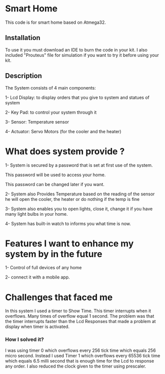 # Smart Home

This code is for smart home based on Atmega32.
## Installation
To use it you must download an IDE to burn the code in your kit.
I also included "Prouteus" file for simulation if you want to try it before using your kit.
## Description 
The System consists of 4 main components: 

1- Lcd Display: to display orders that you give to system and statues of system 

2- Key Pad: to control your system through it 

3- Sensor: Temperature sensor

4- Actuator: Servo Motors (for the cooler and the heater)
# What does system provide ?
1- System is secured by a password that is set at first use of the system.

This password will be used to access your home.

This password can be changed later if you want.

2- System also Provides Temperature based on the reading of the sensor he will open the cooler, the heater or do nothing if the temp is fine 

3- System also enables you to open lights, close it, change it if you have many light bulbs in your home.

4- System has built-in watch to informs you what time is now. 

# Features I want to enhance my system by in the future

1- Control of full devices of any home 

2- connect it with a mobile app.
# Challenges that faced me 
In this system I used a timer to Show Time. This timer interrupts when it overflows.
Many times of overflow equal 1 second.
The problem was that the timer interrupts faster than the Lcd Responses that made a problem at display when timer is activated.
### How I solved it?
I was using timer 0 which overflows every 256 tick time which equals 256 micro second.
Instead I used Timer 1 which overflows every 65536 tick time which equals 6.5 milli second that is enough time for the Lcd to response any order.
I also reduced the clock given to the timer using prescaler.

